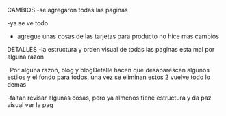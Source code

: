 CAMBIOS
-se agregaron todas las paginas


-ya se ve todo 


- agregue unas cosas de las tarjetas para producto no hice mas cambios

DETALLES
-la estructura y orden visual de todas las paginas esta mal por alguna razon


-Por alguna razon, blog y blogDetalle hacen que desaparescan algunos estilos y el fondo para todos, una vez se eliminan estos 2 vuelve todo lo demas 


-faltan revisar algunas cosas, pero ya almenos tiene estructura y da paz visual ver la pag